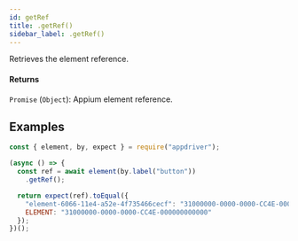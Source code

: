 ```yaml
---
id: getRef
title: .getRef()
sidebar_label: .getRef()
---
```


Retrieves the element reference.

#### Returns

`Promise` (`Object`): Appium element reference.

## Examples

```javascript
const { element, by, expect } = require("appdriver");

(async () => {
  const ref = await element(by.label("button"))
    .getRef();

  return expect(ref).toEqual({
    "element-6066-11e4-a52e-4f735466cecf": "31000000-0000-0000-CC4E-000000000000",
    ELEMENT: "31000000-0000-0000-CC4E-000000000000"
  });
})();
```